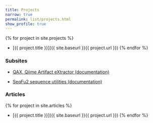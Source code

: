 ```yaml
---
title: Projects
narrow: true
permalink: list/projects.html
show_profile: true
---
```


{% for project in site.projects %}
- [{{ project.title }}]({{ site.baseurl }}{{ project.url }})
{% endfor %}


### Subsites

- [QAX, Qiime Artifact eXtractor (documentation)](/qax)

- [SeqFu2 sequence utilities (documentation)](/seqfu2)


### Articles
{% for project in site.articles %}
- [{{ project.title }}]({{ site.baseurl }}{{ project.url }})
{% endfor %}
